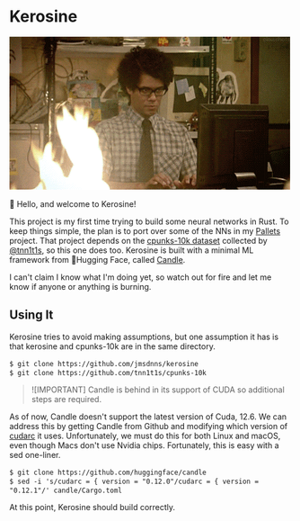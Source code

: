 # Kerosine

![Animation of someone (Maurice, from The IT Crowd) using a computer while their desk is on fire](kerosine.gif)

🦀 Hello, and welcome to Kerosine!

This project is my first time trying to build some neural networks in Rust. To keep things simple, the plan is to port over some of the NNs in my [Pallets](https://github.com/jmsdnns/pallets) project. That project depends on the [cpunks-10k dataset](https://github.com/tnn1t1s/cpunks-10k) collected by [@tnn1t1s](https://github.com/tnn1t1s), so this one does too. Kerosine is built with a minimal ML framework from 🤗Hugging Face, called [Candle](https://github.com/huggingface/candle).

I can't claim I know what I'm doing yet, so watch out for fire and let me know if anyone or anything is burning.

## Using It

Kerosine tries to avoid making assumptions, but one assumption it has is that kerosine and cpunks-10k are in the same directory.

```shell
$ git clone https://github.com/jmsdnns/kerosine
$ git clone https://github.com/tnn1t1s/cpunks-10k
```

> ![IMPORTANT]
> Candle is behind in its support of CUDA so additional steps are required. 

As of now, Candle doesn't support the latest version of Cuda, 12.6. We can address this by getting Candle from Github and modifying which version of [cudarc](https://crates.io/crates/cudarc) it uses. Unfortunately, we must do this for both Linux and macOS, even though Macs don't use Nvidia chips. Fortunately, this is easy with a sed one-liner.

```shell
$ git clone https://github.com/huggingface/candle
$ sed -i 's/cudarc = { version = "0.12.0"/cudarc = { version = "0.12.1"/' candle/Cargo.toml
```

At this point, Kerosine should build correctly.
